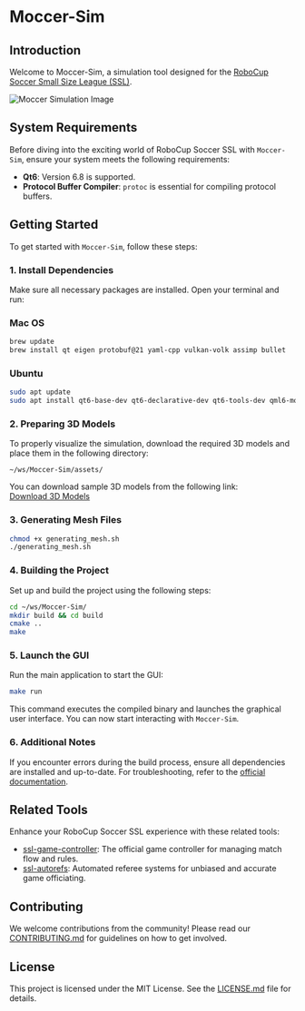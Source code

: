 # Moccer-Sim

## Introduction
Welcome to Moccer-Sim, a simulation tool designed for the [RoboCup Soccer Small Size League (SSL)](https://ssl.robocup.org/).

![Moccer Simulation Image](docs/images/readme.png)

## System Requirements
Before diving into the exciting world of RoboCup Soccer SSL with `Moccer-Sim`, ensure your system meets the following requirements:

- **Qt6**: Version 6.8 is supported.
- **Protocol Buffer Compiler**: `protoc` is essential for compiling protocol buffers.

## Getting Started
To get started with `Moccer-Sim`, follow these steps:

### 1. Install Dependencies
Make sure all necessary packages are installed. Open your terminal and run:
### Mac OS
```bash
brew update
brew install qt eigen protobuf@21 yaml-cpp vulkan-volk assimp bullet
```
### Ubuntu
```bash
sudo apt update
sudo apt install qt6-base-dev qt6-declarative-dev qt6-tools-dev qml6-module-* qt6-3d-dev qt6-quick3d-dev qt6-quick3d-dev-tools qt6-shadertools-dev libeigen3-dev protobuf-compiler libyaml-cpp-dev cmake build-essential libassimp-dev assimp-utils libbullet-dev
```

### 2. Preparing 3D Models
To properly visualize the simulation, download the required 3D models and place them in the following directory:
```
~/ws/Moccer-Sim/assets/
```

You can download sample 3D models from the following link:  
[Download 3D Models](https://drive.google.com/drive/folders/17iXSCv_ecgYn4Mx0ziXjV6I9hVO665dg?usp=share_link)


### 3. Generating Mesh Files
```bash
chmod +x generating_mesh.sh
./generating_mesh.sh
```

### 4. Building the Project
Set up and build the project using the following steps:

```bash
cd ~/ws/Moccer-Sim/
mkdir build && cd build
cmake ..
make
```

### 5. Launch the GUI
Run the main application to start the GUI:
```bash
make run
```
This command executes the compiled binary and launches the graphical user interface. You can now start interacting with `Moccer-Sim`.

### 6. Additional Notes
If you encounter errors during the build process, ensure all dependencies are installed and up-to-date. For troubleshooting, refer to the [official documentation](https://github.com/RoboCup-SSL/).

## Related Tools
Enhance your RoboCup Soccer SSL experience with these related tools:

- [ssl-game-controller](https://github.com/RoboCup-SSL/ssl-game-controller): The official game controller for managing match flow and rules.
- [ssl-autorefs](https://github.com/RoboCup-SSL/ssl-autorefs): Automated referee systems for unbiased and accurate game officiating.

## Contributing
We welcome contributions from the community! Please read our [CONTRIBUTING.md](CONTRIBUTING.md) for guidelines on how to get involved.

## License
This project is licensed under the MIT License. See the [LICENSE.md](LICENSE) file for details.
